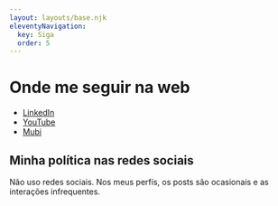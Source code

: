 ```yaml
---
layout: layouts/base.njk
eleventyNavigation:
  key: Siga
  order: 5
---
```

# Onde me seguir na web

- <a href="https://www.linkedin.com/in/eduardofernandes/" rel="me">LinkedIn</a>
- <a href="https://www.youtube.com/@edufme" rel="me">YouTube</a>
- <a href="https://mubi.com/users/8616752/" rel="me">Mubi</a>

## Minha política nas redes sociais
Não uso redes sociais. Nos meus perfís, os posts são ocasionais e as interações infrequentes.